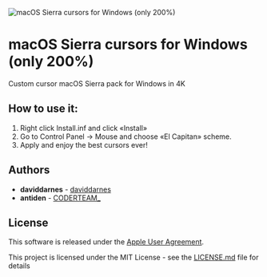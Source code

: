 ![macOS Sierra cursors for Windows (only 200%)](https://github.com/jon/coolproject/raw/master/image/image.png)

# macOS Sierra cursors for Windows (only 200%)

Custom cursor macOS Sierra pack for Windows in 4K

## How to use it:

1. Right click Install.inf and click «Install» 
2. Go to Control Panel → Mouse and choose «El Capitan» scheme. 
3. Apply and enjoy the best cursors ever!

## Authors

* **daviddarnes** - [daviddarnes](https://github.com/daviddarnes/mac-cursors)
* **antiden** - [CODERTEAM_](https://coderteam.ru)

## License

This software is released under the [Apple User Agreement](http://images.apple.com/legal/sla/docs/OSX1011.pdf).

This project is licensed under the MIT License - see the [LICENSE.md](https://rem.mit-license.org/) file for details

